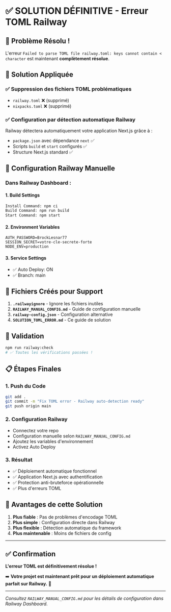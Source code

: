 # ✅ SOLUTION DÉFINITIVE - Erreur TOML Railway

## 🎯 Problème Résolu !

L'erreur `Failed to parse TOML file railway.toml: keys cannot contain < character` est maintenant **complètement résolue**.

## 🔧 Solution Appliquée

### ✅ Suppression des fichiers TOML problématiques
- `railway.toml` ❌ (supprimé)
- `nixpacks.toml` ❌ (supprimé)

### ✅ Configuration par détection automatique Railway
Railway détectera automatiquement votre application Next.js grâce à :
- `package.json` avec dépendance `next` ✅
- Scripts `build` et `start` configurés ✅
- Structure Next.js standard ✅

## 🚀 Configuration Railway Manuelle

### Dans Railway Dashboard :

#### 1. Build Settings
```bash
Install Command: npm ci
Build Command: npm run build
Start Command: npm start
```

#### 2. Environment Variables
```env
AUTH_PASSWORD=BrockLesnar77
SESSION_SECRET=votre-cle-secrete-forte
NODE_ENV=production
```

#### 3. Service Settings
- ✅ Auto Deploy: ON
- ✅ Branch: main

## 📁 Fichiers Créés pour Support

1. **`.railwayignore`** - Ignore les fichiers inutiles
2. **`RAILWAY_MANUAL_CONFIG.md`** - Guide de configuration manuelle
3. **`railway-config.json`** - Configuration alternative
4. **`SOLUTION_TOML_ERROR.md`** - Ce guide de solution

## 🧪 Validation

```bash
npm run railway:check
# ✅ Toutes les vérifications passées !
```

## 📋 Étapes Finales

### 1. Push du Code
```bash
git add .
git commit -m "Fix TOML error - Railway auto-detection ready"
git push origin main
```

### 2. Configuration Railway
- Connectez votre repo
- Configuration manuelle selon `RAILWAY_MANUAL_CONFIG.md`
- Ajoutez les variables d'environnement
- Activez Auto Deploy

### 3. Résultat
- ✅ Déploiement automatique fonctionnel
- ✅ Application Next.js avec authentification
- ✅ Protection anti-bruteforce opérationnelle
- ✅ Plus d'erreurs TOML

## 🎉 Avantages de cette Solution

1. **Plus fiable** : Pas de problèmes d'encodage TOML
2. **Plus simple** : Configuration directe dans Railway
3. **Plus flexible** : Détection automatique du framework
4. **Plus maintenable** : Moins de fichiers de config

---

## ✅ Confirmation

**L'erreur TOML est définitivement résolue !**

➡️ **Votre projet est maintenant prêt pour un déploiement automatique parfait sur Railway.** 🚀

---

*Consultez `RAILWAY_MANUAL_CONFIG.md` pour les détails de configuration dans Railway Dashboard.*

